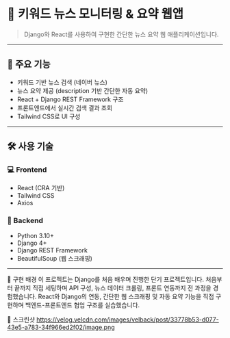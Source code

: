 # 📰 키워드 뉴스 모니터링 & 요약 웹앱

> Django와 React를 사용하여 구현한 간단한 뉴스 요약 웹 애플리케이션입니다.

---

## 📌 주요 기능

- 키워드 기반 뉴스 검색 (네이버 뉴스)
- 뉴스 요약 제공 (description 기반 간단한 자동 요약)
- React + Django REST Framework 구조
- 프론트엔드에서 실시간 검색 결과 조회
- Tailwind CSS로 UI 구성

---

## 🛠 사용 기술

### 💻 Frontend
- React (CRA 기반)
- Tailwind CSS
- Axios

### 🐍 Backend
- Python 3.10+
- Django 4+
- Django REST Framework
- BeautifulSoup (웹 스크래핑)

---

🧠 구현 배경
이 프로젝트는 Django를 처음 배우며 진행한 단기 프로젝트입니다.
처음부터 끝까지 직접 세팅하며 API 구성, 뉴스 데이터 크롤링, 프론트 연동까지 전 과정을 경험했습니다.
React와 Django의 연동, 간단한 웹 스크래핑 및 자동 요약 기능을 직접 구현하며 백엔드-프론트엔드 협업 구조를 실습했습니다.

📸 스크린샷
https://velog.velcdn.com/images/velback/post/33778b53-d077-43e5-a783-34f966ed2f02/image.png
